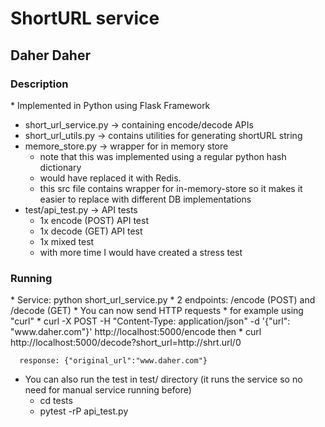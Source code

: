 <h1> ShortURL service </h1>
<h2>Daher Daher</h2>

<h3>Description</h3>
* Implemented in Python using Flask Framework

* short_url_service.py -> containing encode/decode APIs
* short_url_utils.py -> contains utilities for generating shortURL string
* memore_store.py -> wrapper for in memory store
  * note that this was implemented using a regular python hash dictionary
  * would have replaced it with Redis. 
  * this src file contains wrapper for in-memory-store so it makes it easier to replace with different DB implementations
* test/api_test.py -> API tests
  * 1x encode (POST) API test
  * 1x decode (GET) API test
  * 1x mixed test
  * with more time I would have created a stress test

<h3>Running</h3>
* Service: python short_url_service.py
 * 2 endpoints: /encode (POST) and /decode (GET)
  *  You can now send HTTP requests
   *  for example using "curl"
    *  curl -X POST -H "Content-Type: application/json" -d '{"url": "www.daher.com"}' http://localhost:5000/encode
        then
    * curl http://localhost:5000/decode?short_url=http://shrt.url/0
      
      response: {"original_url":"www.daher.com"}

* You can also run the test in test/ directory (it runs the service so no need for manual service running before)
  * cd tests
  * pytest -rP api_test.py
